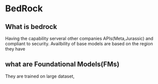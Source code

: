 # BedRock

 ## What is bedrock
Having the capability serveral other companies APIs(Meta,Jurassic) and compliant to security.
Availbility of base models  are based on the region they have 

## what are Foundational Models(FMs)
They are trained on large dataset,
